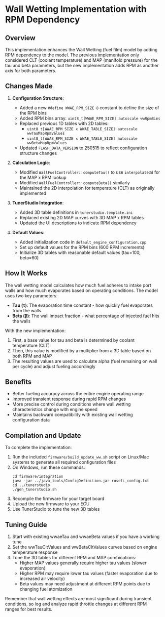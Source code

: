 # Wall Wetting Implementation with RPM Dependency

## Overview

This implementation enhances the Wall Wetting (fuel film) model by adding RPM dependency to the model. The previous implementation only considered CLT (coolant temperature) and MAP (manifold pressure) for the tau and beta parameters, but the new implementation adds RPM as another axis for both parameters.

## Changes Made

1. **Configuration Structure**:
   - Added a new `#define WWAE_RPM_SIZE 8` constant to define the size of the RPM bins
   - Added RPM bins array: `uint8_t[WWAE_RPM_SIZE] autoscale wwRpmBins`
   - Replaced previous 1D tables with 2D tables:
     - `uint8_t[WWAE_RPM_SIZE x WWAE_TABLE_SIZE] autoscale wwTauMapRpmValues`
     - `uint8_t[WWAE_RPM_SIZE x WWAE_TABLE_SIZE] autoscale wwBetaMapRpmValues`
   - Updated `FLASH_DATA_VERSION` to 250515 to reflect configuration structure changes

2. **Calculation Logic**:
   - Modified `WallFuelController::computeTau()` to use `interpolate3d` for the MAP x RPM lookup
   - Modified `WallFuelController::computeBeta()` similarly
   - Maintained the 2D interpolation for temperature (CLT) as originally implemented

3. **TunerStudio Integration**:
   - Added 3D table definitions in `tunerstudio.template.ini`
   - Replaced existing 2D MAP curves with 3D MAP x RPM tables
   - Updated the UI descriptions to indicate RPM dependency

4. **Default Values**:
   - Added initialization code in `default_engine_configuration.cpp`
   - Set up default values for the RPM bins (600 RPM increments)
   - Initialize 3D tables with reasonable default values (tau=100, beta=60)

## How It Works

The wall wetting model calculates how much fuel adheres to intake port walls and how much evaporates based on operating conditions. The model uses two key parameters:

- **Tau (τ)**: The evaporation time constant - how quickly fuel evaporates from the walls
- **Beta (β)**: The wall impact fraction - what percentage of injected fuel hits the walls

With the new implementation:

1. First, a base value for tau and beta is determined by coolant temperature (CLT)
2. Then, this value is modified by a multiplier from a 3D table based on both RPM and MAP
3. The resulting values are used to calculate alpha (fuel remaining on wall per cycle) and adjust fueling accordingly

## Benefits

- Better fueling accuracy across the entire engine operating range
- Improved transient response during rapid RPM changes
- More precise control during conditions where wall wetting characteristics change with engine speed
- Maintains backward compatibility with existing wall wetting configuration data

## Compilation and Update

To complete the implementation:

1. Run the included `firmware/build_update_ww.sh` script on Linux/Mac systems to generate all required configuration files
2. On Windows, run these commands:
   ```
   cd firmware/integration
   java -jar ../java_tools/ConfigDefinition.jar rusefi_config.txt
   cd ../tunerstudio
   ./gen_tunerstudio.sh
   ```
3. Recompile the firmware for your target board
4. Upload the new firmware to your ECU
5. Use TunerStudio to tune the new 3D tables

## Tuning Guide

1. Start with existing wwaeTau and wwaeBeta values if you have a working tune
2. Set the wwTauCltValues and wwBetaCltValues curves based on engine temperature response
3. Tune the 3D tables for different RPM and MAP combinations:
   - Higher MAP values generally require higher tau values (slower evaporation)
   - Higher RPM may require lower tau values (faster evaporation due to increased air velocity)
   - Beta values may need adjustment at different RPM points due to changing fuel atomization

Remember that wall wetting effects are most significant during transient conditions, so log and analyze rapid throttle changes at different RPM ranges for best results. 